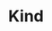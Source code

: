 ---
type: docs
title: "Kind"
linkTitle: "Kind"
weight: 7
description: >-
  This example walks you through how to create a Kubernetes cluster on your local machine using kind (kubernetes in docker), and onboard it as an Azure Arc enabled Kubernetes cluster
---